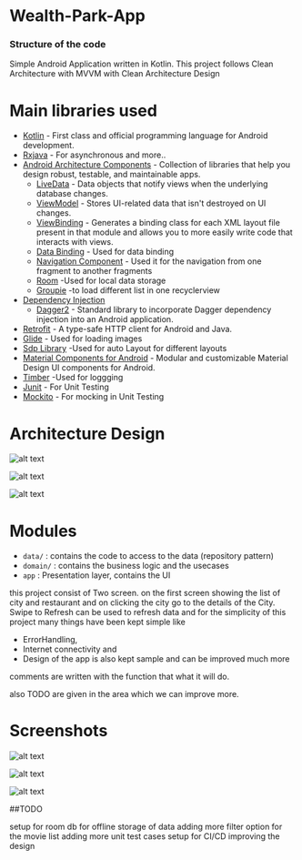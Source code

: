 # Wealth-Park-App

### Structure of the code ###
Simple Android Application written in Kotlin.
This project follows Clean Architecture with MVVM with Clean Architecture Design


# Main libraries used

- [Kotlin](https://kotlinlang.org/) - First class and official programming language for Android development.
- [Rxjava](https://github.com/ReactiveX/RxJava) - For asynchronous and more..
- [Android Architecture Components](https://developer.android.com/topic/libraries/architecture) - Collection of libraries that help you design robust, testable, and maintainable apps.
  - [LiveData](https://developer.android.com/topic/libraries/architecture/livedata) - Data objects that notify views when the underlying database changes.
  - [ViewModel](https://developer.android.com/topic/libraries/architecture/viewmodel) - Stores UI-related data that isn't destroyed on UI changes.
  - [ViewBinding](https://developer.android.com/topic/libraries/view-binding) - Generates a binding class for each XML layout file present in that module and allows you to more easily write code that interacts with views.
  - [Data Binding](https://developer.android.com/topic/libraries/data-binding) - Used for data binding 
  - [Navigation Component](https://developer.android.com/guide/navigation/navigation-getting-started) - Used it for the navigation from one fragment to another fragments
  - [Room](https://developer.android.com/reference/androidx/room/package-summary) -Used for local data storage
  - [Groupie](https://github.com/lisawray/groupie/) -to load different list in one recyclerview 
- [Dependency Injection](https://developer.android.com/training/dependency-injection)
  - [Dagger2](https://dagger.dev/) - Standard library to incorporate Dagger dependency injection into an Android application. 
- [Retrofit](https://square.github.io/retrofit/) - A type-safe HTTP client for Android and Java.
- [Glide](https://bumptech.github.io/glide/) - Used for loading images
- [Sdp Library](https://github.com/intuit/sdp) -Used for auto Layout for different layouts
- [Material Components for Android](https://github.com/material-components/material-components-android) - Modular and customizable Material Design UI components for Android.
- [Timber](https://github.com/JakeWharton/timber) -Used for loggging 
- [Junit](https://junit.org/) - For Unit Testing
- [Mockito](https://github.com/mockito/mockito) - For mocking in Unit Testing


# Architecture Design
![alt text](https://github.com/mookyjan/MoviesApp/blob/main/diagram/clean%20architecture%20design.png)

![alt text](https://github.com/mookyjan/MoviesApp/blob/main/diagram/clean-mvvm.png)

![alt text](https://github.com/mookyjan/MoviesApp/blob/main/diagram/project%20structure.png)


# Modules


* `data/` : contains the code to access to the data (repository pattern)
* `domain/` : contains the business logic and the usecases
* `app` : Presentation layer, contains the UI 

this project consist of Two screen. on the first screen showing the list of city and restaurant and on clicking the city
go to the details of the City.
Swipe to Refresh can be used to refresh data 
and for the simplicity of this project many things have been kept simple
like 
* ErrorHandling, 
* Internet connectivity and 
* Design of the app is also kept sample and can be improved much more

comments are written with the function that what it will do.

also TODO are given in the area which we can improve more.

# Screenshots
![alt text](https://github.com/mookyjan/MoviesApp/blob/main/screenshots/device-2020-11-22-184042.png)

![alt text](https://github.com/mookyjan/MoviesApp/blob/main/screenshots/device-2020-11-23-073954.png)

![alt text](https://github.com/mookyjan/MoviesApp/blob/main/screenshots/device-2020-11-23-081505.png)


##TODO

setup for room db for offline storage of data
adding more filter option for the movie list
adding more unit test cases
setup for CI/CD
improving the design





